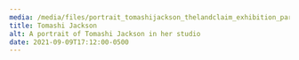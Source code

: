 ```yaml
---
media: /media/files/portrait_tomashijackson_thelandclaim_exhibition_parrishartmuseum_2021-1.png
title: Tomashi Jackson
alt: A portrait of Tomashi Jackson in her studio
date: 2021-09-09T17:12:00-0500
---
```

